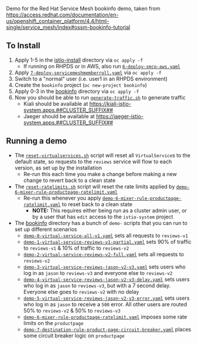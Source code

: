 Demo for the Red Hat Service Mesh bookinfo demo, taken from https://access.redhat.com/documentation/en-us/openshift_container_platform/4.4/html-single/service_mesh/index#ossm-bookinfo-tutorial

## To Install
1. Apply 1-5 in the [istio-install](istio-install) directory via `oc apply -f`
    - If running on RHPDS or in AWS, also run [`6-deploy-smcp-aws.yaml`](istio-install/6-deploy-smcp-aws.yaml)
1. Apply [`7-deploy-servicemeshmemberroll.yaml`](istio-install/7-deploy-servicemeshmemberroll.yaml) via `oc apply -f`
1. Switch to a "normal" user (i.e. user1 in an RHPDS environment)
1. Create the `bookinfo` project (`oc new-project bookinfo`)
1. Apply 0-3 in the [bookinfo](bookinfo) directory via `oc apply -f`
1. Now you should be able to run [`generate-traffic.sh`](bookinfo/generate-traffic.sh) to generate traffic
    - Kiali should be available at https://kiali-istio-system.apps.##CLUSTER_SUFFIX##
    - Jaeger should be available at https://jaeger-istio-system.apps.##CLUSTER_SUFFIX##

## Running a demo
- The [`reset-virtualservices.sh`](bookinfo/reset-virtualservices.sh) script will reset all `VirtualService`s to the default state, so requests to the `reviews` service will flow to each version, as set up by the installation
    - Re-run this each time you make a change before making a new change to revert back to a clean state
- The [`reset-ratelimits.sh`](bookinfo/reset-ratelimits.sh) script will reset the rate limits applied by [`demo-6-mixer-rule-productpage-ratelimit.yaml`](bookinfo/demo-6-mixer-rule-productpage-ratelimit.yaml)
    - Re-run this whenever you apply [`demo-6-mixer-rule-productpage-ratelimit.yaml`](bookinfo/demo-6-mixer-rule-productpage-ratelimit.yaml) to reset back to a clean state
        - **NOTE:** This requires either being run as a cluster admin user, or by a user that has `edit` access to the `istio-system` project
- The [bookinfo](bookinfo) directory has a bunch of `demo-` scripts that you can run to set up different scenarios
    - [`demo-0-virtual-service-all-v1.yaml`](bookinfo/demo-0-virtual-service-all-v1.yaml) sets all requests to `reviews-v1`
    - [`demo-1-virtual-service-reviews-v1-partial.yaml`](bookinfo/demo-1-virtual-service-reviews-v1-partial.yaml) sets 90% of traffic to `reviews-v1` & 10% of traffic to `reviews-v2`
    - [`demo-2-virtual-service-reviews-v2-full.yaml`](bookinfo/demo-2-virtual-service-reviews-v2-full.yaml) sets all requests to `reviews-v2`
    - [`demo-3-virtual-service-reviews-jason-v2-v3.yaml`](bookinfo/demo-3-virtual-service-reviews-jason-v2-v3.yaml) sets users who log in as `jason` to `reviews-v3` and everyone else to `reviews-v2`
    - [`demo-4-virtual-service-reviews-jason-v2-v3-delay.yaml`](bookinfo/demo-4-virtual-service-reviews-jason-v2-v3-delay.yaml) sets users who log in as `jason` to `reviews-v3`, but with a 7 second delay. Everyone else goes to `reviews-v2` with no delay
    - [`demo-5-virtual-service-reviews-jason-v2-v3-error.yaml`](bookinfo/demo-5-virtual-service-reviews-jason-v2-v3-error.yaml) sets users who log in as `jason` to receive a `500` error. All other users are routed 50% to `reviews-v2` & 50% to `reviews-v3`
    - [`demo-6-mixer-rule-productpage-ratelimit.yaml`](bookinfo/demo-6-mixer-rule-productpage-ratelimit.yaml) imposes some rate limits on the `productpage`
    - [`demo-7-destination-rule-product-page-circuit-breaker.yaml`](bookinfo/demo-7-destination-rule-product-page-circuit-breaker.yaml) places some circuit breaker logic on `productpage`
